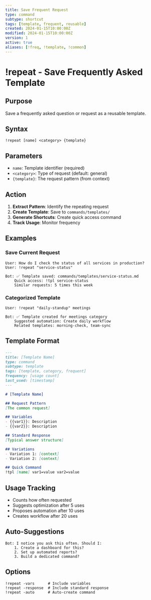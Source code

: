 ```yaml
---
title: Save Frequent Request
type: command
subtype: shortcut
tags: [template, frequent, reusable]
created: 2024-01-15T10:00:00Z
modified: 2024-01-15T10:00:00Z
version: 1
active: true
aliases: [!freq, !template, !common]
---
```


# !repeat - Save Frequently Asked Template

## Purpose
Save a frequently asked question or request as a reusable template.

## Syntax
```
!repeat [name] <category> {template}
```

## Parameters
- `name`: Template identifier (required)
- `<category>`: Type of request (default: general)
- `{template}`: The request pattern (from context)

## Action

1. **Extract Pattern**: Identify the repeating request
2. **Create Template**: Save to `commands/templates/`
3. **Generate Shortcuts**: Create quick access command
4. **Track Usage**: Monitor frequency

## Examples

### Save Current Request
```
User: How do I check the status of all services in production?
User: !repeat "service-status"

Bot: ✅ Template saved: commands/templates/service-status.md
    Quick access: !tpl service-status
    Similar requests: 5 times this week
```

### Categorized Template
```
User: !repeat "daily-standup" meetings

Bot: ✅ Template created for meetings category
    Suggested automation: Create daily workflow
    Related templates: morning-check, team-sync
```

## Template Format

```markdown
---
title: [Template Name]
type: command
subtype: template
tags: [template, category, frequent]
frequency: [usage count]
last_used: [timestamp]
---

# [Template Name]

## Request Pattern
[The common request]

## Variables
- {{var1}}: Description
- {{var2}}: Description

## Standard Response
[Typical answer structure]

## Variations
- Variation 1: [context]
- Variation 2: [context]

## Quick Command
!tpl [name] var1=value var2=value
```

## Usage Tracking

- Counts how often requested
- Suggests optimization after 5 uses
- Proposes automation after 10 uses
- Creates workflow after 20 uses

## Auto-Suggestions

```
Bot: I notice you ask this often. Should I:
    1. Create a dashboard for this?
    2. Set up automated reports?
    3. Build a dedicated command?
```

## Options

```
!repeat -vars      # Include variables
!repeat -response  # Include standard response
!repeat -auto      # Auto-create command
```